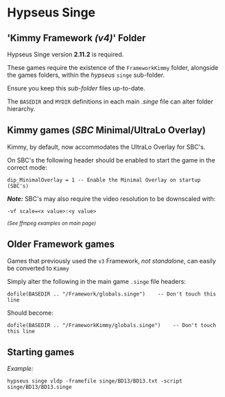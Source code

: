# Hypseus Singe
  
## 'Kimmy Framework _(v4)_' Folder

Hypseus Singe version **2.11.2** is required.

These games require the existence of the `FrameworkKimmy` folder, alongside the games folders, within the _hypseus_ `singe` sub-folder.

Ensure you keep this _sub-folder_ files up-to-date.

The `BASEDIR` and `MYDIR` definitions in each main _.singe_ file can alter folder hierarchy.

## Kimmy games (_SBC_ Minimal/UltraLo Overlay)

Kimmy, by default, now accommodates the UltraLo Overlay for SBC's.

On SBC's the following header should be enabled to start the game in the correct mode:

    dip_MinimalOverlay = 1 -- Enable the Minimal Overlay on startup (SBC's)


**_Note:_** SBC's may also require the video resolution to be downscaled with:

    -vf scale=<x value>:<y value>

<sup>_(See ffmpeg examples on main page)_</sup>

## Older Framework games

Games that previously used the `v3` Framework, _not standalone_, can easily be converted to `Kimmy`

Simply alter the following in the main game `.singe` file headers:

    dofile(BASEDIR .. "/Framework/globals.singe")    -- Don't touch this line

Should become:

    dofile(BASEDIR .. "/FrameworkKimmy/globals.singe")    -- Don't touch this line

## Starting games

_Example:_

`hypseus singe vldp -framefile singe/BD13/BD13.txt -script singe/BD13/BD13.singe`
